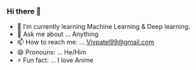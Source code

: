 ### Hi there 👋

<!--
**vivekpatel99/Vivekpatel99** is a ✨ _special_ ✨ repository because its `README.md` (this file) appears on your GitHub profile.

<!-- Here are some ideas to get you started: -->

- 🔭 I’m currently learning Machine Learning & Deep learning.
- 💬 Ask me about ... Anything
- 📫 How to reach me: ... Vivpatel99@gmail.com 
- 😄 Pronouns: ... He/Him
- ⚡ Fun fact: ... I love Anime






